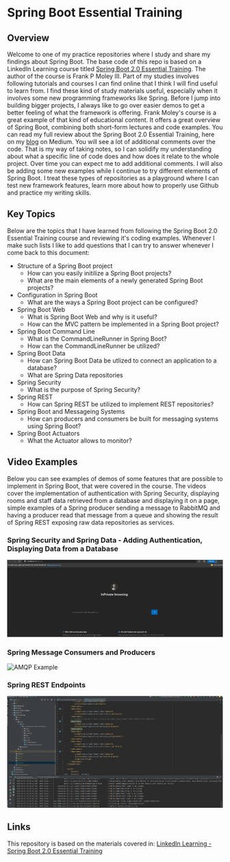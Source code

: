 # Spring Boot Essential Training

## Overview

Welcome to one of my practice repositories where I study and share my findings about Spring Boot. 
The base code of this repo is based on a LinkedIn Learning course titled [Spring Boot 2.0 Essential Training](https://www.linkedin.com/learning/spring-boot-2-0-essential-training-2/spring-into-spring?autoAdvance=true&autoSkip=false&autoplay=true&contextUrn=urn%3Ali%3AlyndaLearningPath%3A5b101b04498e06fb6e2d8785&resume=true&u=78163626). 
The author of the course is Frank P Moley III. 
Part of my studies involves following tutorials and courses I can find online that I think I will find useful to learn from. 
I find these kind of study materials useful, especially when it involves some new programming frameworks like Spring. 
Before I jump into building bigger projects, I always like to go over easier demos to get a better feeling of what the framework is offering. 
Frank Moley's course is a great example of that kind of educational content. It offers a great overview of Spring Boot, combining both short-form lectures and code examples. 
You can read my full review about the Spring Boot 2.0 Essential Training, here on my [blog](https://medium.com/@gregoryszy/introduction-3d69f1278f84) on Medium. 
You will see a lot of additional comments over the code. That is my way of taking notes, so I can solidify my understanding about what a specific line of code does and how does it relate to the whole project. 
Over time you can expect me to add additional comments. I will also be adding some new examples while I continue to try different elements of Spring Boot. 
I treat these types of repositories as a playground where I can test new framework features, learn more about how to properly use Github and practice my writing skills. 

## Key Topics

Below are the topics that I have learned from following the Spring Boot 2.0 Essential Training course and reviewing it's coding examples. Whenever I make such lists I like to add questions that I can try to answer whenever I come back to this document:

* Structure of a Spring Boot project
  * How can you easily initilize a Spring Boot projects?
  * What are the main elements of a newly generated Spring Boot projects?
* Configuration in Spring Boot
  * What are the ways a Spring Boot project can be configured? 
* Spring Boot Web
  * What is Spring Boot Web and why is it useful? 
  * How can the MVC pattern be implemented in a Spring Boot project? 
* Spring Boot Command Line
  * What is the CommandLineRunner in Spring Boot? 
  * How can the CommandLineRunner be utilized?
* Spring Boot Data
  * How can Spring Boot Data be utlized to connect an application to a database?
  * What are Spring Data repositories
* Spring Security
  * What is the purpose of Spring Security?
* Spring REST
  * How can Spring REST be utilized to implement REST repositories? 
* Spring Boot and Messageing Systems
  * How can producers and consumers be built for messaging systems using Spring Boot? 
* Spring Boot Actuators
  * What the Actuator allows to monitor?

## Video Examples

Below you can see examples of demos of some features that are possible to implement in Spring Boot, that were covered in the course.
The videos cover the implementation of authentication with Spring Security, displaying rooms and staff data retrieved from a database and displaying it on a page,
simple examples of a Spring producer sending a message to RabbitMQ and having a producer read that message from a queue and showing the result of Spring REST exposing raw data repositories as services.  

### Spring Security and Spring Data - Adding Authentication, Displaying Data from a Database

<img src='gifs/spring_data_example.gif' title='Spring Data Example' width='' alt='Spring Data Example' />

### Spring Message Consumers and Producers

<img src='gifs/amqp_example.gif' title='AMQP Example' width='' alt='AMQP Example' />

### Spring REST Endpoints

<img src='gifs/spring_rest_example.gif' title='Spring REST Example' width='' alt='Spring REST Example' />

## Links

This repository is based on the materials covered in:
[LinkedIn Learning - Spring Boot 2.0 Essential Training](https://www.linkedin.com/learning/spring-boot-2-0-essential-training-2/spring-into-spring?autoAdvance=true&autoSkip=false&autoplay=true&contextUrn=urn%3Ali%3AlyndaLearningPath%3A5b101b04498e06fb6e2d8785&resume=false&u=78163626)  


 
